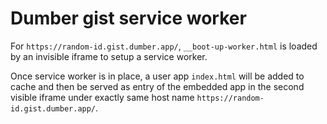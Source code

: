 # Dumber gist service worker

For `https://random-id.gist.dumber.app/`, `__boot-up-worker.html` is loaded by an invisible iframe to setup a service worker.

Once service worker is in place, a user app `index.html` will be added to cache and then be served as entry of the embedded app in the second visible iframe under exactly same host name `https://random-id.gist.dumber.app/`.
